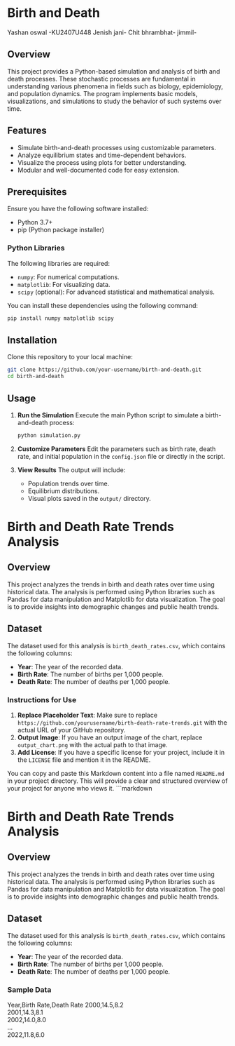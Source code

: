 # Birth and Death
Yashan oswal -KU2407U448
Jenish jani-
Chit bhrambhat-
jimmil-


## Overview
This project provides a Python-based simulation and analysis of birth and death processes. These stochastic processes are fundamental in understanding various phenomena in fields such as biology, epidemiology, and population dynamics. The program implements basic models, visualizations, and simulations to study the behavior of such systems over time.

## Features
- Simulate birth-and-death processes using customizable parameters.
- Analyze equilibrium states and time-dependent behaviors.
- Visualize the process using plots for better understanding.
- Modular and well-documented code for easy extension.

## Prerequisites
Ensure you have the following software installed:
- Python 3.7+
- pip (Python package installer)

### Python Libraries
The following libraries are required:
- `numpy`: For numerical computations.
- `matplotlib`: For visualizing data.
- `scipy` (optional): For advanced statistical and mathematical analysis.

You can install these dependencies using the following command:
```bash
pip install numpy matplotlib scipy
```

## Installation
Clone this repository to your local machine:
```bash
git clone https://github.com/your-username/birth-and-death.git
cd birth-and-death
```

## Usage
1. **Run the Simulation**
   Execute the main Python script to simulate a birth-and-death process:
   ```bash
   python simulation.py
   ```
   
2. **Customize Parameters**
   Edit the parameters such as birth rate, death rate, and initial population in the `config.json` file or directly in the script.

3. **View Results**
   The output will include:
   - Population trends over time.
   - Equilibrium distributions.
   - Visual plots saved in the `output/` directory.

# Birth and Death Rate Trends Analysis

## Overview
This project analyzes the trends in birth and death rates over time using historical data. The analysis is performed using Python libraries such as Pandas for data manipulation and Matplotlib for data visualization. The goal is to provide insights into demographic changes and public health trends.

## Dataset
The dataset used for this analysis is `birth_death_rates.csv`, which contains the following columns:
- **Year**: The year of the recorded data.
- **Birth Rate**: The number of births per 1,000 people.
- **Death Rate**: The number of deaths per 1,000 people.

### Instructions for Use
1. **Replace Placeholder Text**: Make sure to replace `https://github.com/yourusername/birth-death-rate-trends.git` with the actual URL of your GitHub repository.
2. **Output Image**: If you have an output image of the chart, replace `output_chart.png` with the actual path to that image.
3. **Add License**: If you have a specific license for your project, include it in the `LICENSE` file and mention it in the README.

You can copy and paste this Markdown content into a file named `README.md` in your project directory. This will provide a clear and structured overview of your project for anyone who views it. ```markdown
# Birth and Death Rate Trends Analysis

## Overview
This project analyzes the trends in birth and death rates over time using historical data. The analysis is performed using Python libraries such as Pandas for data manipulation and Matplotlib for data visualization. The goal is to provide insights into demographic changes and public health trends.

## Dataset
The dataset used for this analysis is `birth_death_rates.csv`, which contains the following columns:
- **Year**: The year of the recorded data.
- **Birth Rate**: The number of births per 1,000 people.
- **Death Rate**: The number of deaths per 1,000 people.

### Sample Data

Year,Birth Rate,Death Rate
2000,14.5,8.2\
2001,14.3,8.1\
2002,14.0,8.0\
...\
2022,11.8,6.0
